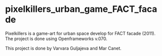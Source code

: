 pixelkillers_urban_game_FACT_facade
===================================

Pixelkillers is a game-art for urban space develop for FACT facade (2011). The project is done using Openframeworks v.070. 

This project is done by Varvara Guljajeva and Mar Canet.